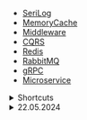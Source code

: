 * [SeriLog](Projects/SeriLogExample/README.md)
* [MemoryCache](Projects/MemoryCacheExample/README.md)
* [Middleware](Projects/MiddleWareExample/README.md)
* [CQRS](Projects/CQRSExample/README.md)
* [Redis](Projects/RedisExample/README.md)
* [RabbitMQ](Projects/RabbitMQExample/README.md)
* [gRPC](Projects/gRPC/README.md)
* [Microservice](Projects/MicroservisMimarisi/README.md)

<details>
  <summary>Shortcuts</summary>
  
* `ctrl+m+a` kod sayfasını daralt
* `ctrl+k+e` kodları düzenle

</details>



<details>
  <summary>22.05.2024</summary>
  
grpc not olsun bir inceleyin ilerde yaparız dendi<br>

Ödev:<br>

"backend code clean example" reposuna kodları düzenleyerek branch at. Öncesi ve sonrası için bencmark yapıp görebilirsin.<br>
`buradaki servicelerde bulunan ornekelre gore, ayri branchler acip gerekli gordugunuz fixleri ve kod hatalarini duzelttikten sonra yorum satiri ile neden oyle yaptiginizi da acikladiktan sonra`
<hr>

kendime not;<br>
1-) SignalR -> anlık güvenlik 2. plan iletişim<br>
2-) grpc -> ufaktan araştır hayat kurtarabilir<br>
3-) GraphQL -> mobile istediği verileri almasını sağlatabiliyorsunuz. mobilden her şeyi özelleştirebiliyorsunuz.<br>
4-) Background servisleri (Hangfire) -> veritabanında düzenli kontroller için. kütüphaneden kitap alan adamın kitap süresinin bitip bitmediğini kontrol eden otomatik kontrol programını bu sistem ile yapabilirsin. Hangfire daha gelişmişi sınıf çalıştırma gibi özellikleri var.  Hangfire dene<br>
5-) Test işlemleri (Unit Test) -> ayrı proje oluştururuz. İsimlendirmeler uzun olsa bile açıklayıcı olsun.  bir miktar karışık geldi bak buna sonra. Mülakat +2 yapar kod yazışına etki eder.<br>
6-) MicroServisler -> bunu sonra bakacağız. Ön hazırlık gençay eğitim var bak<br>
7-) Automation(Github Actions || Docker) -> Anlamadım bakarız<br>

#### 26.05.2024 Tarihine Kadar Bitirilmesi Gerekenler

1. Clean Code Kısmını Tamamla <br>
2. Elastic Search ve CQRS ile ilgili proje yap.<br> 
3. gRPC Araştırması yap<br>
4. GraphQl Kısmını Araştır<br>
5. Unit Test Araştır <br>
6. MicroServisler Araştır <br>
7. Hangfire Araştır. <br>

-1. ve 2. madde haricinde diğerleri kişisel gelişim için



</details>



